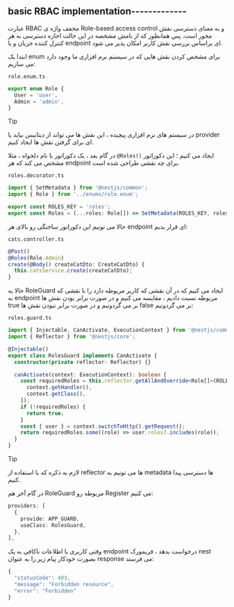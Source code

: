 ## basic RBAC implementation-------------

عبارت RBAC مخفف واژه ی Role-based access control و به معنای دسترسی نقش محور است.
پس همانطور که از نامش مشخصه در این حالت اجازه دسترسی به هر کنترل کننده جریان و یا endpoint ای براساس بررسی نقش کاربر امکان پذیر می شود.

ابتدا یک enum برای مشخص کردن نقش هایی که در سیستم نرم افزاری ما وجود دارد می سازیم:

`role.enum.ts`
```typescript
export enum Role {
  User = 'user',
  Admin = 'admin',
}
```

>[!tip]
>در سیستم های نرم افزاری پیچیده ، این نقش ها می تواند از دیتابیس بیاید یا provider ای برای گرفتن نقش ها ایجاد کنیم.

در گام بعد ، یک دکوراتور با نام دلخواه ، مثلا `@Roles()` ایجاد می کنیم ؛ این دکوراتور مشخص می کند که هر endpoint برای چه نقشی طراحی شده است.

`roles.decorator.ts`
```typescript
import { SetMetadata } from '@nestjs/common';
import { Role } from '../enums/role.enum';

export const ROLES_KEY = 'roles';
export const Roles = (...roles: Role[]) => SetMetadata(ROLES_KEY, roles);
```

حالا می تونیم این دکوراتور ساختگی رو بالای هر endpoint ای قرار بدیم:

`cats.controller.ts`
```typescript
@Post()
@Roles(Role.Admin)
create(@Body() createCatDto: CreateCatDto) {
  this.catsService.create(createCatDto);
}
```

حالا یه RoleGuard ایجاد می کنیم که در آن نقشی که کاربر مربوطه دارد را با نقشی که به endpoint مربوطه نسبت دادیم ، مقایسه می کنیم و در صورت برابر بودن نقش ها true بر می گردونیم و در صورت برابر نبودن نقش ها false بر می گردونیم:

`roles.guard.ts`
```typescript
import { Injectable, CanActivate, ExecutionContext } from '@nestjs/common';
import { Reflector } from '@nestjs/core';

@Injectable()
export class RolesGuard implements CanActivate {
  constructor(private reflector: Reflector) {}

  canActivate(context: ExecutionContext): boolean {
    const requiredRoles = this.reflector.getAllAndOverride<Role[]>(ROLES_KEY, [
      context.getHandler(),
      context.getClass(),
    ]);
    if (!requiredRoles) {
      return true;
    }
    const { user } = context.switchToHttp().getRequest();
    return requiredRoles.some((role) => user.roles?.includes(role));
  }
}
```

>[!tip]
>لازم به ذکره که با استفاده از reflector ها می تونیم به metadata ها دسترسی پیدا کنیم.

در گام آخر هم RoleGuard مربوطه رو Register می کنیم:

```typescript
providers: [
  {
    provide: APP_GUARD,
    useClass: RolesGuard,
  },
],
```

وقتی کاربری با اطلاعات ناکافی به یک endpoint درخواست بدهد ، فریمورک nest بصورت خودکار پیام زیر را به عنوان response می فرستد:

```typescript
{
  "statusCode": 403,
  "message": "Forbidden resource",
  "error": "Forbidden"
}
```

